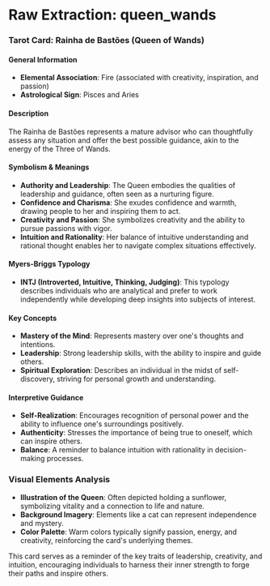 # Raw Extraction: queen_wands

### Tarot Card: Rainha de Bastões (Queen of Wands)

#### General Information
- **Elemental Association**: Fire (associated with creativity, inspiration, and passion)
- **Astrological Sign**: Pisces and Aries

#### Description
The Rainha de Bastões represents a mature advisor who can thoughtfully assess any situation and offer the best possible guidance, akin to the energy of the Three of Wands.

#### Symbolism & Meanings
- **Authority and Leadership**: The Queen embodies the qualities of leadership and guidance, often seen as a nurturing figure.
- **Confidence and Charisma**: She exudes confidence and warmth, drawing people to her and inspiring them to act.
- **Creativity and Passion**: She symbolizes creativity and the ability to pursue passions with vigor.
- **Intuition and Rationality**: Her balance of intuitive understanding and rational thought enables her to navigate complex situations effectively.

#### Myers-Briggs Typology
- **INTJ (Introverted, Intuitive, Thinking, Judging)**: This typology describes individuals who are analytical and prefer to work independently while developing deep insights into subjects of interest.

#### Key Concepts
- **Mastery of the Mind**: Represents mastery over one's thoughts and intentions.
- **Leadership**: Strong leadership skills, with the ability to inspire and guide others.
- **Spiritual Exploration**: Describes an individual in the midst of self-discovery, striving for personal growth and understanding.

#### Interpretive Guidance
- **Self-Realization**: Encourages recognition of personal power and the ability to influence one's surroundings positively.
- **Authenticity**: Stresses the importance of being true to oneself, which can inspire others.
- **Balance**: A reminder to balance intuition with rationality in decision-making processes.

### Visual Elements Analysis
- **Illustration of the Queen**: Often depicted holding a sunflower, symbolizing vitality and a connection to life and nature.
- **Background Imagery**: Elements like a cat can represent independence and mystery.
- **Color Palette**: Warm colors typically signify passion, energy, and creativity, reinforcing the card's underlying themes.

This card serves as a reminder of the key traits of leadership, creativity, and intuition, encouraging individuals to harness their inner strength to forge their paths and inspire others.